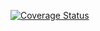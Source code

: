 [![Coverage Status](https://coveralls.io/repos/MicFin/ga-rspec-fib-seq/badge.png)](https://coveralls.io/r/MicFin/ga-rspec-fib-seq)